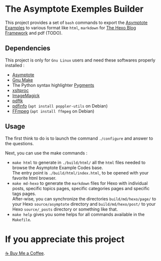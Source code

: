 # The Asymptote Exemples Builder

This project provides a set of `bash` commands to export the
[Asymptote Examples](https://github.com/pivaldi/asymptote-exemples)
to various format like `html`, `markdown` for
[The Hexo Blog Framework](https://hexo.io/docs/) and pdf (TODO).

## Dependencies

This project is only for `Gnu Linux` users and need these softwares
properly installed :

- [Asymptote](https://asymptote.sourceforge.io/)
- [Gnu Make](https://www.gnu.org/software/make/)
- The Python syntax highlighter [Pygments](https://pygments.org/)
- [xsltproc](http://xmlsoft.org/xslt/xsltproc.html)
- [ImageMagick](https://imagemagick.org/index.php)
- [pdftk](https://www.pdflabs.com/tools/pdftk-the-pdf-toolkit/)
- [pdfinfo](https://www.xpdfreader.com/pdfinfo-man.html) (`apt install poppler-utils` on Debian)
- [FFmpeg](https://www.ffmpeg.org/) (`apt install ffmpeg` on Debian)

## Usage

The first think to do is to launch the command `./configure` and answer to the questions.

Next, you can use the make commands :
- `make html` to generate in `./build/html/` all the `html` files needed to browse the
  Asymptote Example Codes base.  
  The entry point is `./build/html/index.html`, to be opened with your favorite html browser.
- `make md-hexo` to generate the `markdown` files for Hexo with individual posts,
  specific topics pages, specific categories pages and specific tags pages.  
  After-wise, you can synchronize the directories `build/md/hexo/page/` to your
  Hexo `source/asymptote` directory and `build/md/hexo/post/` to your Hexo
  `source/_posts` directory or something like that.
- `make help` gives you some helps for all commands available in the `Makefile`.


# If you appreciate this project

[☕ Buy Me a Coffee](https://buymeacoffee.com/pivaldi).
